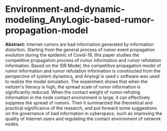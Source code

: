 # Environment-and-dynamic-modeling_AnyLogic-based-rumor-propagation-model

**Abstract:** Internet rumors are bad information generated by information distortion. Starting from the general process of rumor event propagation evolution during the epidemic of Covid-19, this paper studies the competitive propagation process of rumor information and rumor refutation information. Based on the SIR Model, the competitive propagation model of rumor information and rumor refutation information is constructed from the perspective of system dynamics, and Anylogi is used c software was used to realize the model simulation. The experiment shows that when the netizen's literacy is high, the spread scale of rumor information is significantly reduced. When the contact weight of rumor-refuting information in the node contact environment is large, it can effectively suppress the spread of rumors. Then it summarized the theoretical and practical significance of the research, and put forward some suggestions on the governance of bad information in cyberspace, such as improving the quality of Internet users and regulating the contact environment of network nodes.
